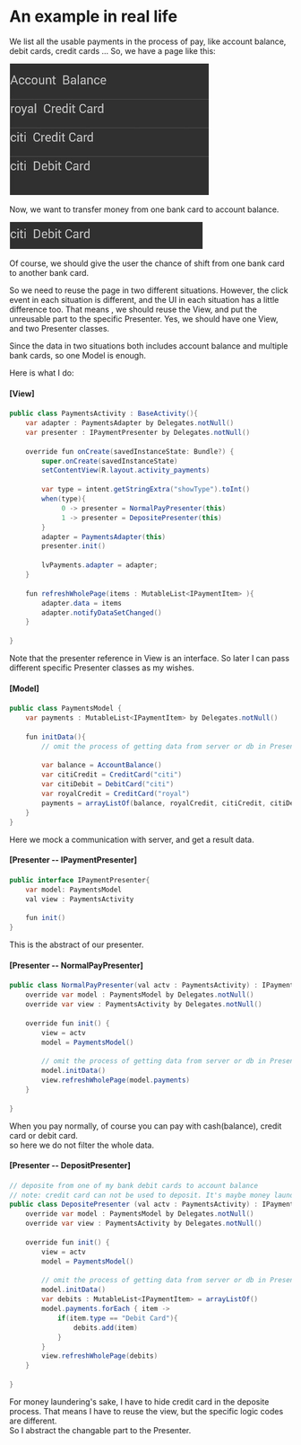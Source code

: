 # An example in real life

We list all the usable payments in the process of pay, like account balance, debit cards, credit cards ...  So, we have a page like this:

![](/imgs/20151125_01.jpg)

Now, we want to transfer money from one bank card to account balance.

![](/imgs/20151125_02.jpg)

Of course, we should give the user the chance of shift from one bank card to another bank card.

So we need to reuse the page in two different situations. However, the click event in each situation is different, and the UI in each situation has a little difference too. That means , we should reuse the View, and put the unreusable part to the specific Presenter. Yes, we should have one View, and two Presenter classes.

Since the data in two situations both includes account balance and multiple bank cards, so one Model is enough.

Here is what I do:

#### [View]
```java
public class PaymentsActivity : BaseActivity(){
    var adapter : PaymentsAdapter by Delegates.notNull()
    var presenter : IPaymentPresenter by Delegates.notNull()

    override fun onCreate(savedInstanceState: Bundle?) {
        super.onCreate(savedInstanceState)
        setContentView(R.layout.activity_payments)

        var type = intent.getStringExtra("showType").toInt()
        when(type){
             0 -> presenter = NormalPayPresenter(this)
             1 -> presenter = DepositePresenter(this)
        }
        adapter = PaymentsAdapter(this)
        presenter.init()

        lvPayments.adapter = adapter;
    }

    fun refreshWholePage(items : MutableList<IPaymentItem> ){
        adapter.data = items
        adapter.notifyDataSetChanged()
    }

}
```

Note that the presenter reference in View is an interface. So later I can pass different specific Presenter classes as my wishes.



#### [Model]
```java
public class PaymentsModel {
    var payments : MutableList<IPaymentItem> by Delegates.notNull()

    fun initData(){
        // omit the process of getting data from server or db in Presenter

        var balance = AccountBalance()
        var citiCredit = CreditCard("citi")
        var citiDebit = DebitCard("citi")
        var royalCredit = CreditCard("royal")
        payments = arrayListOf(balance, royalCredit, citiCredit, citiDebit)
    }
}
```
Here we mock a communication with server, and get a result data.


#### [Presenter -- IPaymentPresenter]
```java
public interface IPaymentPresenter{
    var model: PaymentsModel
    val view : PaymentsActivity

    fun init()
}
```
This is the abstract of our presenter.

#### [Presenter -- NormalPayPresenter]
```java
public class NormalPayPresenter(val actv : PaymentsActivity) : IPaymentPresenter {
    override var model : PaymentsModel by Delegates.notNull()
    override var view : PaymentsActivity by Delegates.notNull()

    override fun init() {
        view = actv
        model = PaymentsModel()

        // omit the process of getting data from server or db in Presenter
        model.initData()
        view.refreshWholePage(model.payments)
    }

}
```
When you pay normally, of course you can pay with cash(balance), credit card or debit card.<br/>
so here we do not filter the whole data.


#### [Presenter -- DepositPresenter]
```java
// deposite from one of my bank debit cards to account balance
// note: credit card can not be used to deposit. It's maybe money laundering.
public class DepositePresenter (val actv : PaymentsActivity) : IPaymentPresenter {
    override var model : PaymentsModel by Delegates.notNull()
    override var view : PaymentsActivity by Delegates.notNull()

    override fun init() {
        view = actv
        model = PaymentsModel()

        // omit the process of getting data from server or db in Presenter
        model.initData()
        var debits : MutableList<IPaymentItem> = arrayListOf()
        model.payments.forEach { item ->
            if(item.type == "Debit Card"){
                debits.add(item)
            }
        }
        view.refreshWholePage(debits)
    }

}
```
For money laundering's sake, I have to hide credit card in the deposite process. That means I have to reuse the view, but the specific logic codes are different.<br/>
So I abstract the changable part to the Presenter.




